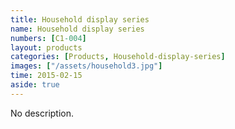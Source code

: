 ```yaml
---
title: Household display series
name: Household display series
numbers: [C1-004]
layout: products
categories: [Products, Household-display-series]
images: ["/assets/household3.jpg"]
time: 2015-02-15
aside: true
---
```


No description.
